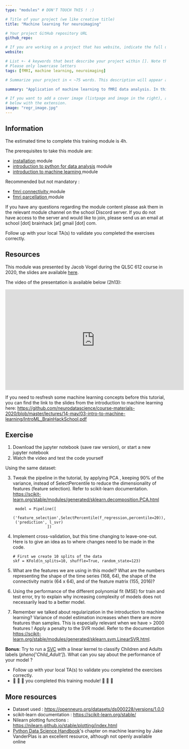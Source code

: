 ```yaml
---
type: "modules" # DON'T TOUCH THIS ! :)

# Title of your project (we like creative title)
title: "Machine learning for neuroimaging"

# Your project GitHub repository URL
github_repo:

# If you are working on a project that has website, indicate the full url including "https://" below or leave it empty.
website:

# List +- 4 keywords that best describe your project within []. Note that the project summary also involves a number of key words. Those are listed on top of the [github repository](https://github.com/PSY6983-2021/project_template), click `manage topics`.
# Please only lowercase letters
tags: [fMRI, machine learning, neuroimaging]

# Summarize your project in < ~75 words. This description will appear at the top of your page and on the list page with other projects..

summary: "Application of machine learning to fMRI data analysis. In this module, we will go over extracting features (X) and target (y), fitting the model to the data with cross-validation and tweaking our models."

# If you want to add a cover image (listpage and image in the right), add it to your directory and indicate the name
# below with the extension.
image: "regr_image.jpg"
---
```

<!-- This is an html comment and this won't appear in the rendered page. You are now editing the "content" area, the core of your description. Everything that you can do in markdown is allowed below. We added a couple of comments to guide your through documenting your progress. -->

## Information

The estimated time to complete this training module is 4h.

The prerequisites to take this module are:
 * [installation](https://school-brainhack.github.io/modules/installation/) module
 * [introduction to python for data analysis](https://school.brainhackmtl.org/modules/python_data_analysis/) module
 * [introduction to machine learning ](https://school.brainhackmtl.org/modules/machine_learning_basics/) module

Recommended but not mandatory : 
 * [fmri connectivity ](/modules/fmri_connectivity) module
 * [fmri parcellation ](/modules/fmri_parcellation) module

If you have any questions regarding the module content please ask them in the relevant module channel on the school Discord server. If you do not have access to the server and would like to join, please send us an email at school [dot] brainhack [at] gmail [dot] com.

Follow up with your local TA(s) to validate you completed the exercises correctly.

## Resources
This module was presented by Jacob Vogel during the QLSC 612 course in 2020, the slides are available [here](https://github.com/neurodatascience/course-materials-2020/blob/master/lectures/14-may/03-intro-to-machine-learning/ML_Regression_Tutorial.ipynb).

The video of the presentation is available below (2h13):
<iframe width="560" height="315" src="https://www.youtube.com/embed/2wj9OJjEDy0" title="YouTube video player" frameborder="0" allow="accelerometer; autoplay; clipboard-write; encrypted-media; gyroscope; picture-in-picture" allowfullscreen></iframe>

If you need to resfresh some machine learning concepts before this tutorial, you can find the link to the slides from the introduction to machine learning here: https://github.com/neurodatascience/course-materials-2020/blob/master/lectures/14-may/03-intro-to-machine-learning/IntroML_BrainHackSchool.pdf


## Exercise

1. Download the jupyter notebook (save raw version), or start a new jupyter notebook 
2. Watch the video and test the code yourself

Using the same dataset:

3. Tweak the pipeline in the tutorial, by applying PCA , keeping 90% of the variance, instead of SelectPercentile to reduce the dimensionality of features (feature selection). Refer to scikit-learn documentation. https://scikit-learn.org/stable/modules/generated/sklearn.decomposition.PCA.html

  
        model = Pipeline([
        ('feature_selection',SelectPercentile(f_regression,percentile=20)),
        ('prediction', l_svr)
                      ])


 4. Implement cross-validation, but this time changing to leave-one-out. Here is to give an idea as to where changes need to be made in the code.

        # First we create 10 splits of the data
        skf = KFold(n_splits=10, shuffle=True, random_state=123)

 5. What are the features we are using in this model? What are the numbers representing the shape of the time series (168, 64), the shape of the connectivity matrix (64 x 64), and of the feature matrix (155, 2016)?
      
 6. Using the performance of the different polynomial fit (MSE) for train and test error, try to explain why increasing complexity of models does not necessarily lead to a better model. 
 
 7. Remember we talked about regularization in the introduction to machine learning? Variance of model estimation increases when there are more features than samples. This is especially relevant when we have > 2000 features ! Apply a penalty to the SVR model. Refer to the documentation https://scikit-learn.org/stable/modules/generated/sklearn.svm.LinearSVR.html.
 
**Bonus**: Try to run a [SVC](https://scikit-learn.org/stable/modules/generated/sklearn.svm.SVC.html) with a linear kernel to classify Children and Adults labels (*pheno['Child_Adult']*). What can you say about the performance of your model ?
 
 * Follow up with your local TA(s) to validate you completed the exercises correctly.
 * :tada: :tada: :tada: you completed this training module! :tada: :tada: :tada:

## More resources

- Dataset used : https://openneuro.org/datasets/ds000228/versions/1.0.0
- scikit-learn documentation : https://scikit-learn.org/stable/
- Nilearn plotting functions : https://nilearn.github.io/stable/plotting/index.html
- [Python Data Science Handbook](https://jakevdp.github.io/PythonDataScienceHandbook/)'s chapter on machine learning by Jake VanderPlas is an excellent resource, although not openly available online

